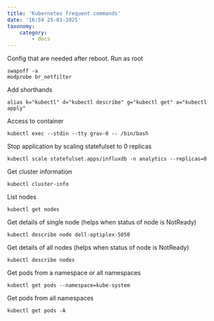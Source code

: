 ```yaml
---
title: 'Kubernetes frequent commands'
date: '16:59 25-01-2025'
taxonomy:
    category:
        - docs
---
```


Config that are needed after reboot. Run as root

```
swapoff -a
modprobe br_netfilter
```

Add shorthands

    alias k="kubectl" d="kubectl describe" g="kubectl get" a="kubectl apply"

Access to container

    kubectl exec --stdin --tty grav-0 -- /bin/bash

Stop application by scaling statefulset to 0 replicas

    kubectl scale statefulset.apps/influxdb -n analytics --replicas=0

Get cluster information

    kubectl cluster-info
    
List nodes

    kubectl get nodes

Get details of single node (helps when status of node is NotReady)

    kubectl describe node dell-optiplex-5050

Get details of all nodes (helps when status of node is NotReady)

    kubectl describe nodes
 
Get pods from a namespace or all namespaces
 
    kubectl get pods --namespace=kube-system

Get pods from all namespaces
 
    kubectl get pods -A